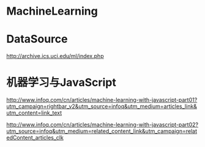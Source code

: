# MachineLearning

# DataSource
http://archive.ics.uci.edu/ml/index.php

# 机器学习与JavaScript

http://www.infoq.com/cn/articles/machine-learning-with-javascript-part01?utm_campaign=rightbar_v2&utm_source=infoq&utm_medium=articles_link&utm_content=link_text

http://www.infoq.com/cn/articles/machine-learning-with-javascript-part02?utm_source=infoq&utm_medium=related_content_link&utm_campaign=relatedContent_articles_clk
